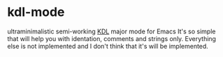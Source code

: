 # kdl-mode
ultraminimalistic semi-working [KDL](https://github.com/kdl-org/kdl) major mode for Emacs
It's so simple that will help you with identation, comments and strings only.
Everything else is not implemented and I don't think that it's will be implemented.
